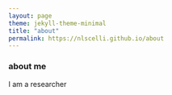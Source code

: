 ```yaml
---
layout: page
theme: jekyll-theme-minimal
title: "about"
permalink: https://nlscelli.github.io/about
---
```


### about me
I am a researcher
